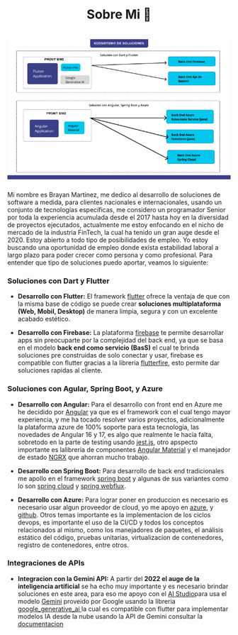 <h1 align="center"> Sobre Mi 👋</h1>

<h1 align="center">
  <img src="https://github.com/Ing-Brayan-Martinez/Ing-Brayan-Martinez/blob/master/docs/GitHub-Portada.png" alt="Code" width="800"/>
</h1>

Mi nombre es Brayan Martinez, me dedico al desarrollo de soluciones de software a medida, para clientes nacionales 
e internacionales, usando un conjunto de tecnologías específicas, me considero un programador Senior por toda la 
experiencia acumulada desde el 2017 hasta hoy en la diversidad de proyectos ejecutados, actualmente me estoy enfocando
en el nicho de mercado de la industria FinTech, la cual ha tenido un gran auge desde el 2020. Estoy abierto a todo tipo
de posibilidades de empleo. Yo estoy buscando una oportunidad de empleo donde exista estabilidad laboral a largo plazo
para poder crecer como persona y como profesional. Para entender que tipo de soluciones puedo aportar, veamos lo siguiente:

### Soluciones con Dart y Flutter

- **Desarrollo con Flutter:** El framework [flutter](https://flutter.dev/) ofrece la ventaja de que con la misma base de código se puede
  crear **soluciones multiplataforma (Web, Mobil, Desktop)** de manera limpia, segura y con un excelente acabado 
  estético.

- **Desarrollo con Firebase:** La plataforma [firebase](https://firebase.google.com) te permite desarrollar apps sin
  preocuparte por la complejidad del back end, ya que se basa en el modelo **back end como servicio (BasS)** el cual te
  brinda soluciones pre construidas de solo conectar y usar, firebase es compatible con flutter gracias a la libreria
  [flutterfire](https://firebase.flutter.dev/), esto permite dar soluciones 
  rapidas al cliente.

### Soluciones con Agular, Spring Boot, y Azure

- **Desarrollo con Angular:** Para el desarrollo con front end en Azure me he decidido por 
  [Angular](https://angular.io/) ya que es el framework con el cual tengo mayor experiencia, y me ha tocado resolver 
  varios proyectos, adicionalmente la plataforma azure de 100% soporte para esta tecnología, las novedades de Angular 16
  y 17, es algo que realmente le hacia falta, sobretodo en la parte de testing usando [jest.js](https://jestjs.io/), 
  otro apspecto importante es lalibreria de componentes [Angular Material](https://material.angular.io/) y el 
  manejador de estado [NGRX](https://ngrx.io/) que ahorran mucho trabajo.

- **Desarrollo con Spring Boot:** Para desarrollo de back end tradicionales me apollo en el framework 
  [spring boot](https://spring.io/) y algunas de sus variantes como lo son [spring cloud](https://spring.io/cloud) y
  [spring webflux](https://spring.io/reactive). 

- **Desarrollo con Azure:** Para lograr poner en produccion es necesario es necesario usar algun proveedor de cloud, yo 
  me apoyo en [azure](https://azure.microsoft.com/en-us), y [github](https://github.com/). Otros temas importante es la implementacion de los ciclos devops, es 
  importante el uso de la CI/CD y todos los conceptos relacionados al mismo, como los manejadores de paquetes, el 
  análisis estático del código, pruebas unitarias, virtualizacion de contenedores, registro de contenedores, entre
  otros.

### Integraciones de APIs

- **Integracion con la Gemini API:** A partir del **2022 el auge de la inteligencia  artificial** se ha echo muy 
  importante y es necesario brindar soluciones en este area, para eso me apoyo con el 
  [AI Studio](https://aistudio.google.com/app/prompts/new_chat)para usa el modelo
  [Gemini](https://gemini.google.com/app) proveido por Google usando la libreria
  [google_generative_ai ](https://pub.dev/packages/google_generative_ai)la cual es compatible con flutter para
  implementar modelos IA desde la nube usando la API de Gemini consultar la [documentacion](https://ai.google.dev/)